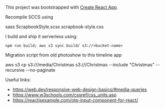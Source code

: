 This project was bootstrapped with [Create React App](https://github.com/facebookincubator/create-react-app).

Recompile SCCS using

  sass ScrapbookStyle.scss scrapbook-style.css

I build and ship it serverless using:

	npm run build; aws s3 sync build/ s3://<bucket-name>

Migration script from old photoshow to this timeline app

  aws s3 cp s3://<photos>/media/Christmas s3://<public>/Christmas --include "Christmas" --recursive --no-paginate

Useful links:
- https://web.dev/responsive-web-design-basics/#media-queries
- https://www.w3schools.com/cssref/css_units.asp
- https://reactjsexample.com/otp-input-component-for-react/

